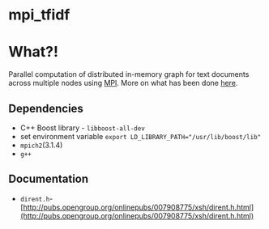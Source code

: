 # mpi_tfidf

# What?!

Parallel computation of distributed in-memory graph for text documents across multiple nodes using [MPI](https://en.wikipedia.org/wiki/Message_Passing_Interface). More on what has been done [here](http://csis.bits-pilani.ac.in/faculty/sundarb/courses/cloud/eval/assign1.html).

## Dependencies

* C++ Boost library - ```libboost-all-dev```
* set environment variable ```export LD_LIBRARY_PATH="/usr/lib/boost/lib"```
* ```mpich2```(3.1.4)
* ```g++```


## Documentation

* ```dirent.h```- [http://pubs.opengroup.org/onlinepubs/007908775/xsh/dirent.h.html](http://pubs.opengroup.org/onlinepubs/007908775/xsh/dirent.h.html)
